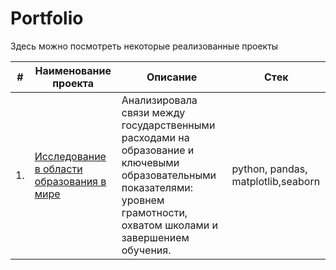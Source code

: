 # Portfolio

Здесь можно посмотреть некоторые реализованные проекты


| #    | Наименование проекта                | Описание                                                     | Стек                                                         |
| ---- | ------------------------------------------------------------ | ------------------------------------------------------------ | ------------------------------------------------------------ |
| 1.   | [Исследование в области образования в мире](https://github.com/Elena-Golovkina/Portfolio/tree/main/Образование%20в%20мире) | Анализировала связи между государственными расходами на образование и ключевыми образовательными показателями: уровнем грамотности, охватом школами и завершением обучения.  | python, pandas, matplotlib,seaborn       |

